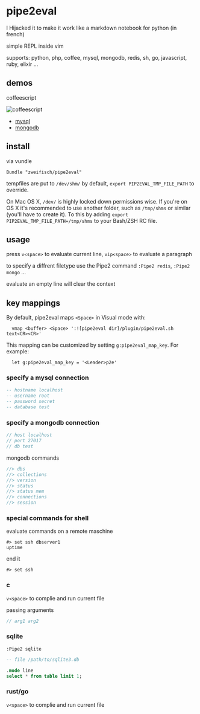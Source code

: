 # pipe2eval

I Hijacked it to make it work like a markdown notebook for python (in french)

simple REPL inside vim

supports: python, php, coffee, mysql, mongodb, redis, sh, go, javascript, ruby, elixir ...

## demos

coffeescript

![coffeescript](https://github.com/zweifisch/pipe2eval/raw/master/demos/coffee.gif)

* [mysql](https://github.com/zweifisch/pipe2eval/raw/master/demos/mysql.gif)
* [mongodb](https://github.com/zweifisch/pipe2eval/raw/master/demos/mongodb.gif)

## install

via vundle
```vim
Bundle "zweifisch/pipe2eval"
```

tempfiles are put to `/dev/shm/` by default, `export PIP2EVAL_TMP_FILE_PATH` to
override.

On Mac OS X, `/dev/` is highly locked down permissions wise. If you're on OS X it's recommended to use another folder, such as `/tmp/shms` or similar (you'll have to create it). To this by adding `export PIP2EVAL_TMP_FILE_PATH=/tmp/shms` to your Bash/ZSH RC file.

## usage

press `v<space>` to evaluate current line, `vip<space>` to evaluate a paragraph

to specify a diffrent filetype use the Pipe2 command `:Pipe2 redis`, `:Pipe2 mongo` ...

evaluate an empty line will clear the context

## key mappings
By default, pipe2eval maps `<Space>` in Visual mode with:

```vim
  vmap <buffer> <Space> ':![pipe2eval dir]/plugin/pipe2eval.sh text<CR><CR>'
```

This mapping can be customized by setting `g:pipe2eval_map_key`. For example:

```vim
  let g:pipe2eval_map_key = '<Leader>p2e'
```

### specify a mysql connection

```sql
-- hostname localhost
-- username root
-- password secret
-- database test
```

### specify a mongodb connection

```javascript
// host localhost
// port 27017
// db test
```

mongodb commands

```javascript
//> dbs
//> collections
//> version
//> status
//> status mem
//> connections
//> session
```

### special commands for shell

evaluate commands on a remote maschine

```
#> set ssh dbserver1
uptime
```

end it
```
#> set ssh
```

### c

`v<space>` to complie and run current file

passing arguments

```c
// arg1 arg2
```

### sqlite

`:Pipe2 sqlite`

```sql
-- file /path/to/sqlite3.db

.mode line
select * from table limit 1;
```

### rust/go

`v<space>` to complie and run current file
